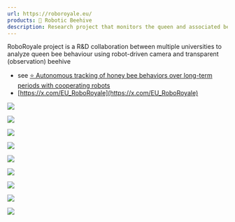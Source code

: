 ```yaml
---
url: https://roboroyale.eu/
products: 🧿 Robotic Beehive
description: Research project that monitors the queen and associated bees using a robot
---
```

RoboRoyale project is a R&D collaboration between multiple universities to analyze queen bee behaviour using robot-driven camera and transparent (observation) beehive

- see [⭐️ Autonomous tracking of honey bee behaviors over long-term periods with cooperating robots](../⭐️%20Autonomous%20tracking%20of%20honey%20bee%20behaviors%20over%20long-term%20periods%20with%20cooperating%20robots.md)
- [https://x.com/EU_RoboRoyale](https://x.com/EU_RoboRoyale)



![](../img/F4zzEZ6XQAAIux8.jpg)

![](../img/FUuJZuqX0AAJ9k0.jpg)

![](../img/F0rH3YmWYAE4OsC.jpg)

![](../img/F06mdn5WIAMsRuI.jpg)

![](../img/Fr0l_YyXwAAxSvQ.jpg)

![](../img/FrXARCXWwAQ4FWM.jpg)

![](../img/FVSwEOTXsAAd82W.jpg)

![](../img/FcyC-tQX0Aca1ut.jpg)

![](../img/FTOxAhxXEAAAtBB.jpg)